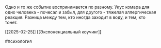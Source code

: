 Одно и то же событие воспринимается по разному.
Укус комара для одно человека - почесал и забыл, для другого - тяжелая аллергическая реакция.
Разница между тем, кто иногда заходит в воду, и тем, кто тонет.

[[2025-02-25]] [[Экспоненциальный коучинг]]

#психология 